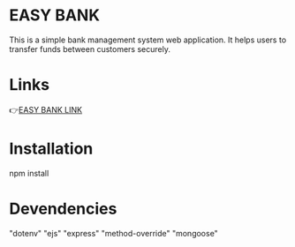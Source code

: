 # EASY BANK
This is a simple bank management system web application. It helps users to transfer funds between customers securely.

# Links
👉[EASY BANK LINK](https://easybank-nokha.herokuapp.com/transfer)

# Installation
npm install

# Devendencies

"dotenv"
"ejs"
"express"
"method-override"
"mongoose"